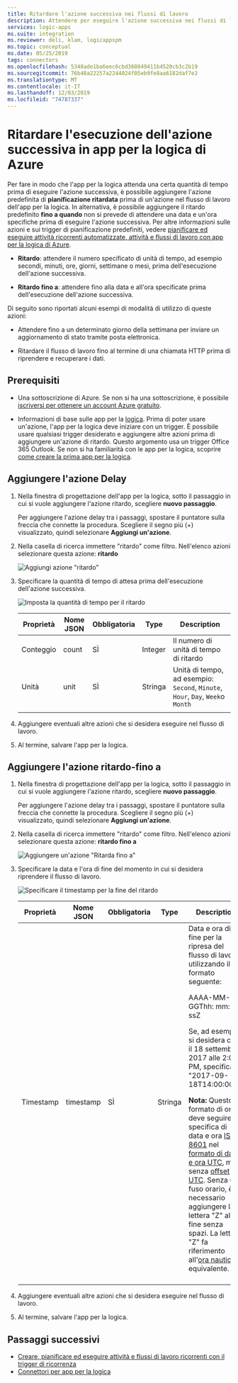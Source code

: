 ```yaml
---
title: Ritardare l'azione successiva nei flussi di lavoro
description: Attendere per eseguire l'azione successiva nei flussi di lavoro delle app per la logica usando il ritardo o il ritardo fino alle azioni in app per la logica di Azure
services: logic-apps
ms.suite: integration
ms.reviewer: deli, klam, logicappspm
ms.topic: conceptual
ms.date: 05/25/2019
tags: connectors
ms.openlocfilehash: 5348ade1ba6eec6cbd360849411b4520cb3c2b19
ms.sourcegitcommit: 76b48a22257a2244024f05eb9fe8aa6182daf7e2
ms.translationtype: MT
ms.contentlocale: it-IT
ms.lasthandoff: 12/03/2019
ms.locfileid: "74787337"
---
```

# <a name="delay-running-the-next-action-in-azure-logic-apps"></a>Ritardare l'esecuzione dell'azione successiva in app per la logica di Azure

Per fare in modo che l'app per la logica attenda una certa quantità di tempo prima di eseguire l'azione successiva, è possibile aggiungere l'azione predefinita di **pianificazione ritardata** prima di un'azione nel flusso di lavoro dell'app per la logica. In alternativa, è possibile aggiungere il ritardo predefinito **fino a quando** non si prevede di attendere una data e un'ora specifiche prima di eseguire l'azione successiva. Per altre informazioni sulle azioni e sui trigger di pianificazione predefiniti, vedere [pianificare ed eseguire attività ricorrenti automatizzate, attività e flussi di lavoro con app per la logica di Azure](../logic-apps/concepts-schedule-automated-recurring-tasks-workflows.md).

* **Ritardo**: attendere il numero specificato di unità di tempo, ad esempio secondi, minuti, ore, giorni, settimane o mesi, prima dell'esecuzione dell'azione successiva.

* **Ritardo fino a**: attendere fino alla data e all'ora specificate prima dell'esecuzione dell'azione successiva.

Di seguito sono riportati alcuni esempi di modalità di utilizzo di queste azioni:

* Attendere fino a un determinato giorno della settimana per inviare un aggiornamento di stato tramite posta elettronica.

* Ritardare il flusso di lavoro fino al termine di una chiamata HTTP prima di riprendere e recuperare i dati.

## <a name="prerequisites"></a>Prerequisiti

* Una sottoscrizione di Azure. Se non si ha una sottoscrizione, è possibile [iscriversi per ottenere un account Azure gratuito](https://azure.microsoft.com/free/).

* Informazioni di base sulle app per la [logica](../logic-apps/logic-apps-overview.md). Prima di poter usare un'azione, l'app per la logica deve iniziare con un trigger. È possibile usare qualsiasi trigger desiderato e aggiungere altre azioni prima di aggiungere un'azione di ritardo. Questo argomento usa un trigger Office 365 Outlook. Se non si ha familiarità con le app per la logica, scoprire [come creare la prima app per la logica](../logic-apps/quickstart-create-first-logic-app-workflow.md).

<a name="add-delay"></a>

## <a name="add-the-delay-action"></a>Aggiungere l'azione Delay

1. Nella finestra di progettazione dell'app per la logica, sotto il passaggio in cui si vuole aggiungere l'azione ritardo, scegliere **nuovo passaggio**.

   Per aggiungere l'azione delay tra i passaggi, spostare il puntatore sulla freccia che connette la procedura. Scegliere il segno più (+) visualizzato, quindi selezionare **Aggiungi un'azione**.

1. Nella casella di ricerca immettere "ritardo" come filtro. Nell'elenco azioni selezionare questa azione: **ritardo**

   ![Aggiungi azione "ritardo"](./media/connectors-native-delay/add-delay-action.png)

1. Specificare la quantità di tempo di attesa prima dell'esecuzione dell'azione successiva.

   ![Imposta la quantità di tempo per il ritardo](./media/connectors-native-delay/delay-time-intervals.png)

   | Proprietà | Nome JSON | Obbligatoria | Type | Description |
   |----------|-----------|----------|------|-------------|
   | Conteggio | count | SÌ | Integer | Il numero di unità di tempo di ritardo |
   | Unità | unit | SÌ | Stringa | Unità di tempo, ad esempio: `Second`, `Minute`, `Hour`, `Day`, `Week`o `Month` |
   ||||||

1. Aggiungere eventuali altre azioni che si desidera eseguire nel flusso di lavoro.

1. Al termine, salvare l'app per la logica.

<a name="add-delay-until"></a>

## <a name="add-the-delay-until-action"></a>Aggiungere l'azione ritardo-fino a

1. Nella finestra di progettazione dell'app per la logica, sotto il passaggio in cui si vuole aggiungere l'azione ritardo, scegliere **nuovo passaggio**.

   Per aggiungere l'azione delay tra i passaggi, spostare il puntatore sulla freccia che connette la procedura. Scegliere il segno più (+) visualizzato, quindi selezionare **Aggiungi un'azione**.

1. Nella casella di ricerca immettere "ritardo" come filtro. Nell'elenco azioni selezionare questa azione: **ritardo fino a**

   ![Aggiungere un'azione "Ritarda fino a"](./media/connectors-native-delay/add-delay-until-action.png)

1. Specificare la data e l'ora di fine del momento in cui si desidera riprendere il flusso di lavoro.

   ![Specificare il timestamp per la fine del ritardo](./media/connectors-native-delay/delay-until-timestamp.png)

   | Proprietà | Nome JSON | Obbligatoria | Type | Description |
   |----------|-----------|----------|------|-------------|
   | Timestamp | timestamp | SÌ | Stringa | Data e ora di fine per la ripresa del flusso di lavoro utilizzando il formato seguente: <p>AAAA-MM-GGThh: mm: ssZ <p>Se, ad esempio, si desidera che il 18 settembre 2017 alle 2:00 PM, specificare "2017-09-18T14:00:00Z". <p>**Nota:** Questo formato di ora deve seguire la specifica di data e ora [ISO 8601](https://en.wikipedia.org/wiki/ISO_8601#Combined_date_and_time_representations) nel [formato di data e ora UTC](https://en.wikipedia.org/wiki/Coordinated_Universal_Time), ma senza [offset UTC](https://en.wikipedia.org/wiki/UTC_offset). Senza un fuso orario, è necessario aggiungere la lettera "Z" alla fine senza spazi. La lettera "Z" fa riferimento all'[ora nautica](https://en.wikipedia.org/wiki/Nautical_time) equivalente. |
   ||||||

1. Aggiungere eventuali altre azioni che si desidera eseguire nel flusso di lavoro.

1. Al termine, salvare l'app per la logica.

## <a name="next-steps"></a>Passaggi successivi

* [Creare, pianificare ed eseguire attività e flussi di lavoro ricorrenti con il trigger di ricorrenza](../connectors/connectors-native-recurrence.md)
* [Connettori per app per la logica](../connectors/apis-list.md)